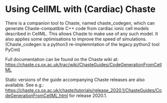 # Using CellML with (Cardiac) Chaste

There is a companion tool to Chaste, named chaste_codegen, which can generate Chaste-compatible C++ code from cardiac ionic cell models described in CellML.
This allows Chaste to make use of any such model.
It also applies some optimisations to improve the speed of simulations.
(Chaste_codegen is a python3 re-implemntation of the legacy python2 tool PyCml)

Full documentation can be found on the Chaste wiki at:
https://chaste.cs.ox.ac.uk/trac/wiki/ChasteGuides/CodeGenerationFromCellML

Static versions of the guide accompanying Chaste releases are also available.
See e.g.:
https://chaste.cs.ox.ac.uk/chaste/tutorials/release_2020.1/ChasteGuides/CodeGenerationFromCellML.html
for release 2020.1.
